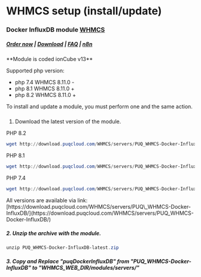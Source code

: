 # WHMCS setup (install/update)

### Docker InfluxDB module **[WHMCS](https://puqcloud.com/link.php?id=77)** 

#####  [Order now](https://puqcloud.com/whmcs-module-docker-influxdb.php) | [Download](https://download.puqcloud.com/WHMCS/servers/PUQ_WHMCS-Docker-InfluxDB/) | [FAQ](https://faq.puqcloud.com/) | [n8n](https://puqcloud.com/link.php?id=117)

<p class="callout info">**Module is coded ionCube v13**</p>

Supported php version:

- php 7.4 WHMCS 8.11.0 -
- php 8.1 WHMCS 8.11.0 +
- php 8.2 WHMCS 8.11.0 +

<p class="callout info">To install and update a module, you must perform one and the same action.</p>

#####   
1. Download the latest version of the module.

PHP 8.2

```Powershell
wget http://download.puqcloud.com/WHMCS/servers/PUQ_WHMCS-Docker-InfluxDB/php82/PUQ_WHMCS-Docker-InfluxDB-latest.zip
```

PHP 8.1

```Powershell
wget http://download.puqcloud.com/WHMCS/servers/PUQ_WHMCS-Docker-InfluxDB/php81/PUQ_WHMCS-Docker-InfluxDB-latest.zip
```

PHP 7.4

```Powershell
wget http://download.puqcloud.com/WHMCS/servers/PUQ_WHMCS-Docker-InfluxDB/php74/PUQ_WHMCS-Docker-InfluxDB-latest.zip
```

<p class="callout info">All versions are available via link: [https://download.puqcloud.com/WHMCS/servers/PUQ\_WHMCS-Docker-InfluxDB/](https://download.puqcloud.com/WHMCS/servers/PUQ_WHMCS-Docker-InfluxDB/)</p>

##### 2. Unzip the archive with the module.

```Powershell
unzip PUQ_WHMCS-Docker-InfluxDB-latest.zip
```

##### 3. Copy and Replace "puqDockerInfluxDB" from "PUQ\_WHMCS-Docker-InfluxDB" to "WHMCS\_WEB\_DIR/modules/servers/"